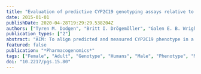 ```yaml
---
title: "Evaluation of predictive CYP2C19 genotyping assays relative to measured phenotype in a South African cohort"
date: 2015-01-01
publishDate: 2020-04-28T19:29:29.538204Z
authors: ["Tyren M. Dodgen", "Britt I. Drögemöller", "Galen E. B. Wright", "Louise Warnich", "Francois E. Steffens", "A. Duncan Cromarty", "Marco Alessandrini", "Michael S. Pepper"]
publication_types: ["2"]
abstract: "AIM: To align predicted and measured CYP2C19 phenotype in a South African cohort. MATERIALS & METHODS: Genotyping of CYP2C19*2, *3, *9, *15, *17, *27 and *28 was performed using PCR-RFLP, and an activity score (AS) system was used to predict phenotype. True phenotype was measured using plasma concentrations of omeprazole and its metabolite 5'-hydroxyomperazole. RESULTS: Partial genotype-phenotype discrepancies were reported, and an adapted AS system was developed, which showed a marked improvement in phenotype prediction. Results highlight the need for a more comprehensive CYP2C19 genotyping approach to improve prediction of omeprazole metabolism. CONCLUSION: Evidence for the utility of a CYP2C19 AS system is provided, for which the accuracy can be further improved by means of comprehensive genotyping and substrate-specific modification."
featured: false
publication: "*Pharmacogenomics*"
tags: ["Female", "Adult", "Genotype", "Humans", "Male", "Phenotype", "Middle Aged", "African Continental Ancestry Group", "South Africa", "activity score system", "CYP2C19", "Cytochrome P-450 CYP2C19", "genotype–phenotype correlation", "Inactivation", "Metabolic", "omeprazole", "Omeprazole"]
doi: "10.2217/pgs.15.80"
---
```


